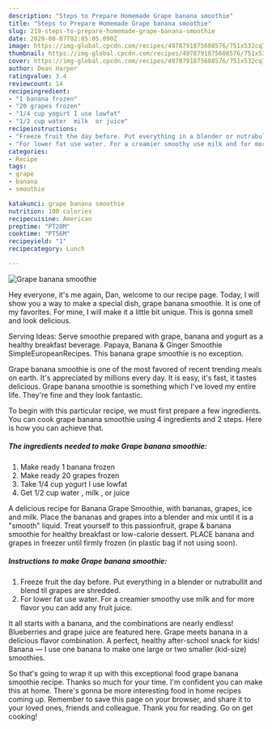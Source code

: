 ```yaml
---
description: "Steps to Prepare Homemade Grape banana smoothie"
title: "Steps to Prepare Homemade Grape banana smoothie"
slug: 219-steps-to-prepare-homemade-grape-banana-smoothie
date: 2020-08-07T02:05:05.090Z
image: https://img-global.cpcdn.com/recipes/4978791875608576/751x532cq70/grape-banana-smoothie-recipe-main-photo.jpg
thumbnail: https://img-global.cpcdn.com/recipes/4978791875608576/751x532cq70/grape-banana-smoothie-recipe-main-photo.jpg
cover: https://img-global.cpcdn.com/recipes/4978791875608576/751x532cq70/grape-banana-smoothie-recipe-main-photo.jpg
author: Dean Harper
ratingvalue: 3.4
reviewcount: 14
recipeingredient:
- "1 banana frozen"
- "20 grapes frozen"
- "1/4 cup yogurt I use lowfat"
- "1/2 cup water  milk  or juice"
recipeinstructions:
- "Freeze fruit the day before. Put everything in a blender or nutrabullit and blend til grapes are shredded."
- "For lower fat use water. For a creamier smoothy use milk and for more flavor you can add any fruit juice."
categories:
- Recipe
tags:
- grape
- banana
- smoothie

katakunci: grape banana smoothie 
nutrition: 100 calories
recipecuisine: American
preptime: "PT28M"
cooktime: "PT56M"
recipeyield: "1"
recipecategory: Lunch

---
```



![Grape banana smoothie](https://img-global.cpcdn.com/recipes/4978791875608576/751x532cq70/grape-banana-smoothie-recipe-main-photo.jpg)

Hey everyone, it's me again, Dan, welcome to our recipe page. Today, I will show you a way to make a special dish, grape banana smoothie. It is one of my favorites. For mine, I will make it a little bit unique. This is gonna smell and look delicious.

Serving Ideas: Serve smoothie prepared with grape, banana and yogurt as a healthy breakfast beverage. Papaya, Banana &amp; Ginger Smoothie SimpleEuropeanRecipes. This banana grape smoothie is no exception.

Grape banana smoothie is one of the most favored of recent trending meals on earth. It's appreciated by millions every day. It is easy, it's fast, it tastes delicious. Grape banana smoothie is something which I've loved my entire life. They're fine and they look fantastic.


To begin with this particular recipe, we must first prepare a few ingredients. You can cook grape banana smoothie using 4 ingredients and 2 steps. Here is how you can achieve that.

##### The ingredients needed to make Grape banana smoothie:

1. Make ready 1 banana frozen
1. Make ready 20 grapes frozen
1. Take 1/4 cup yogurt I use lowfat
1. Get 1/2 cup water , milk , or juice


A delicious recipe for Banana Grape Smoothie, with bananas, grapes, ice and milk. Place the bananas and grapes into a blender and mix until it is a &#34;smooth&#34; liquid. Treat yourself to this passionfruit, grape &amp; banana smoothie for healthy breakfast or low-calorie dessert. PLACE banana and grapes in freezer until firmly frozen (in plastic bag if not using soon). 

##### Instructions to make Grape banana smoothie:

1. Freeze fruit the day before. Put everything in a blender or nutrabullit and blend til grapes are shredded.
1. For lower fat use water. For a creamier smoothy use milk and for more flavor you can add any fruit juice.


It all starts with a banana, and the combinations are nearly endless! Blueberries and grape juice are featured here. Grape meets banana in a delicious flavor combination. A perfect, healthy after-school snack for kids! Banana — I use one banana to make one large or two smaller (kid-size) smoothies. 

So that's going to wrap it up with this exceptional food grape banana smoothie recipe. Thanks so much for your time. I'm confident you can make this at home. There's gonna be more interesting food in home recipes coming up. Remember to save this page on your browser, and share it to your loved ones, friends and colleague. Thank you for reading. Go on get cooking!
